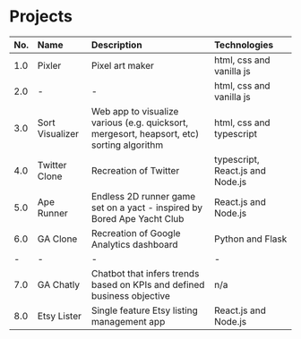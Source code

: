 # Projects

| No. | Name | Description | Technologies |
| :---  | :---  | :---  | :---  |
| 1.0 | Pixler | Pixel art maker | html, css and vanilla js |
| 2.0 | - | - | html, css and vanilla js |
| 3.0 | Sort Visualizer | Web app to visualize various (e.g. quicksort, mergesort, heapsort, etc) sorting algorithm | html, css and typescript |
| 4.0 | Twitter Clone | Recreation of Twitter | typescript, React.js and Node.js |
| 5.0 | Ape Runner | Endless 2D runner game set on a yact - inspired by Bored Ape Yacht Club | React.js and Node.js |
| 6.0 | GA Clone | Recreation of Google Analytics dashboard | Python and Flask
| - | - | - | - |
| 7.0 | GA Chatly | Chatbot that infers trends based on KPIs and defined business objective | n/a
| 8.0 | Etsy Lister | Single feature Etsy listing management app | React.js and Node.js





